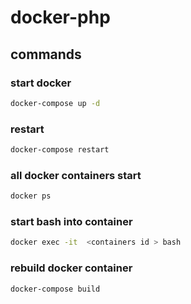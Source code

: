 # docker-php

## commands

### start docker
```bash
docker-compose up -d
```
### restart
```bash
docker-compose restart
```
### all docker containers start
 ```bash
docker ps   
```
### start bash into container
```bash
docker exec -it  <containers id > bash
```
### rebuild docker container
```bash
docker-compose build       
```

